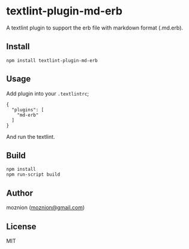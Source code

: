 textlint-plugin-md-erb
==

A textlint plugin to support the erb file with markdown format (.md.erb).

Install
--

```
npm install textlint-plugin-md-erb
```

Usage
--

Add plugin into your `.textlintrc`;

```
{
  "plugins": [
    "md-erb"
  ]
}
```

And run the textlint.

Build
--

```
npm install
npm run-script build
```

Author
--

moznion (<moznion@gmail.com>)

License
--

MIT


